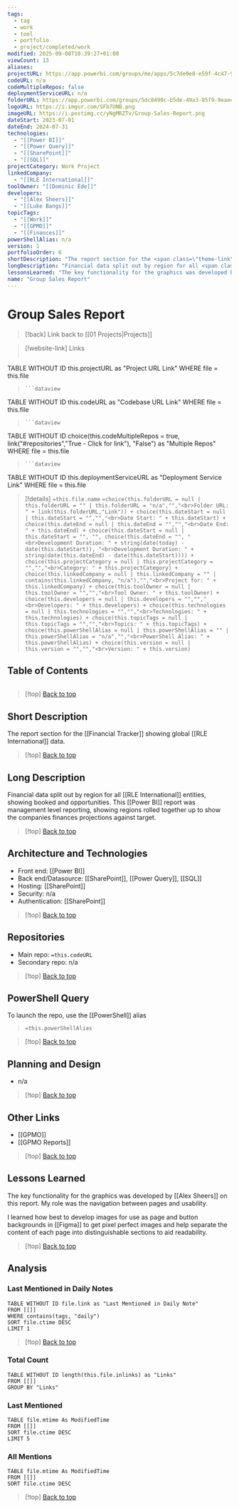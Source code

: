 ```yaml
---
tags:
  - tag
  - work
  - tool
  - portfolio
  - project/completed/work
modified: 2025-09-08T10:39:27+01:00
viewCount: 13
aliases:
projectURL: https://app.powerbi.com/groups/me/apps/5c7de0e8-e59f-4c47-9a4a-5129c28e1c0f/reports/efd30e67-8ed4-4807-95cb-11f46a62d7d2/ReportSectiona3c344f318d21cde0ced?ctid=6422ff1a-f3b5-4450-9230-ad4241884bf4&experience=power-bi
codeURL: n/a
codeMultipleRepos: false
deploymentServiceURL: n/a
folderURL: https://app.powerbi.com/groups/5dc8490c-b5de-49a3-85f9-9eaee02b7d96/list?experience=power-bi
logoURL: https://i.imgur.com/SFb7UNB.png
imageURL: https://i.postimg.cc/yNgMRZTv/Group-Sales-Report.png
dateStart: 2023-07-01
dateEnd: 2024-07-31
technologies:
  - "[[Power BI]]"
  - "[[Power Query]]"
  - "[[SharePoint]]"
  - "[[SQL]]"
projectCategory: Work Project
linkedCompany:
  - "[[RLE International]]"
toolOwner: "[[Dominic Ede]]"
developers:
  - "[[Alex Sheers]]"
  - "[[Luke Bangs]]"
topicTags:
  - "[[Work]]"
  - "[[GPMO]]"
  - "[[Finances]]"
powerShellAlias: n/a
version: 1
portfolioOrder: 6
shortDescription: "The report section for the <span class=\"theme-link\">Financial Tracker</span> showing global <span class=\"theme-link\">RLE International</span> data."
longDescription: "Financial data split out by region for all <span class=\"theme-link\">RLE International</span> entities, showing booked and opportunities. This <span class=\"theme-link\">Power BI</span> report was management level reporting, showing regions rolled together up to show the companies finances projections against target."
lessonsLearned: "The key functionality for the graphics was developed by <span class=\"theme-link\">Alex Sheers</span> on this report. My role was the navigation between pages and usability.<br><br>I learned how best to develop images for use as page and button backgrounds in <span class=\"theme-link\">Figma</span> to get pixel perfect images and help separate the content of each page into distinguishable sections to aid readability."
name: "Group Sales Report"
---
```

# Group Sales Report

> [!back] Link back to [[01 Projects|Projects]]

>[!website-link] Links
> ```dataview
TABLE WITHOUT ID this.projectURL as "Project URL Link"
WHERE file = this.file
>```
>```dataview
TABLE WITHOUT ID this.codeURL as "Codebase URL Link"
WHERE file = this.file
>```
>```dataview
TABLE WITHOUT ID choice(this.codeMultipleRepos = true, link("#repositories","True - Click for link"), "False") as "Multiple Repos"
WHERE file = this.file
>```
>```dataview
TABLE WITHOUT ID this.deploymentServiceURL as "Deployment Service Link"
WHERE file = this.file

>[!details]  `=this.file.name`
>`=choice(this.folderURL = null | this.folderURL = "" | this.folderURL = "n/a","","<br>Folder URL: " + link(this.folderURL,"Link")) + choice(this.dateStart = null | this.dateStart = "","","<br>Date Start: " + this.dateStart) + choice(this.dateEnd = null | this.dateEnd = "","","<br>Date End: " + this.dateEnd) + choice(this.dateStart = null | this.dateStart = "", "", choice(this.dateEnd = "", "<br>Development Duration: " + string(date(today) - date(this.dateStart)), "<br>Development Duration: " + string(date(this.dateEnd) - date(this.dateStart)))) + choice(this.projectCategory = null | this.projectCategory = "","","<br>Category: " + this.projectCategory) + choice(this.linkedCompany = null | this.linkedCompany = "" | contains(this.linkedCompany, "n/a"),"","<br>Project for: " + this.linkedCompany) + choice(this.toolOwner = null | this.toolOwner = "","","<br>Tool Owner: " + this.toolOwner) + choice(this.developers = null | this.developers = "","","<br>Developers: " + this.developers) + choice(this.technologies = null | this.technologies = "","","<br>Technologies: " + this.technologies) + choice(this.topicTags = null | this.topicTags = "","","<br>Topics: " + this.topicTags) + choice(this.powerShellAlias = null | this.powerShellAlias = "" | this.powerShellAlias = "n/a","","<br>PowerShell Alias: " + this.powerShellAlias) + choice(this.version = null | this.version = "","","<br>Version: " + this.version)`

## Table of Contents

```table-of-contents
```

>[!top] [Back to top](#Table%20of%20Contents)

## Short Description

The report section for the [[Financial Tracker]] showing global [[RLE International]] data.

>[!top] [Back to top](#Table%20of%20Contents)

## Long Description

Financial data split out by region for all [[RLE International]] entities, showing booked and opportunities. This [[Power BI]] report was management level reporting, showing regions rolled together up to show the companies finances projections against target.

>[!top] [Back to top](#Table%20of%20Contents)

## Architecture and Technologies

- Front end: [[Power BI]]
- Back end/Datasource: [[SharePoint]], [[Power Query]], [[SQL]]
- Hosting: [[SharePoint]]
- Security: n/a
- Authentication: [[SharePoint]]

>[!top] [Back to top](#Table%20of%20Contents)

## Repositories

- Main repo: `=this.codeURL`
- Secondary repo: n/a

>[!top] [Back to top](#Table%20of%20Contents)

## PowerShell Query

To launch the repo, use the [[PowerShell]] alias 

> `=this.powerShellAlias`

>[!top] [Back to top](#Table%20of%20Contents)

## Planning and Design

- n/a

>[!top] [Back to top](#Table%20of%20Contents)

## Other Links

- [[GPMO]]
- [[GPMO Reports]]

>[!top] [Back to top](#Table%20of%20Contents)

## Lessons Learned

The key functionality for the graphics was developed by [[Alex Sheers]] on this report. My role was the navigation between pages and usability.

I learned how best to develop images for use as page and button backgrounds in [[Figma]] to get pixel perfect images and help separate the content of each page into distinguishable sections to aid readability.

>[!top] [Back to top](#Table%20of%20Contents)

## Analysis

### Last Mentioned in Daily Notes

```dataview
TABLE WITHOUT ID file.link as "Last Mentioned in Daily Note"
FROM [[]]
WHERE contains(tags, "daily")
SORT file.ctime DESC
LIMIT 1
```

>[!top] [Back to top](#Table%20of%20Contents)

### Total Count

```dataview
TABLE WITHOUT ID length(this.file.inlinks) as "Links"
FROM [[]]
GROUP BY "Links"
```

### Last Mentioned

```dataview
TABLE file.mtime As ModifiedTime
FROM [[]]
SORT file.ctime DESC
LIMIT 5
```

### All Mentions

```dataview
TABLE file.mtime As ModifiedTime
FROM [[]]
SORT file.ctime DESC
```

>[!top] [Back to top](#Table%20of%20Contents)